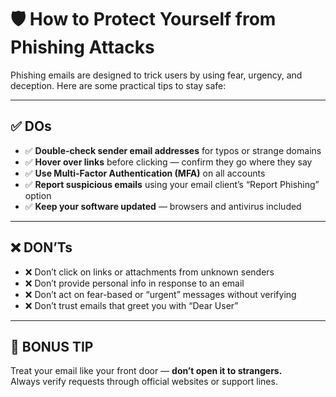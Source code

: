 # 🛡️ How to Protect Yourself from Phishing Attacks

Phishing emails are designed to trick users by using fear, urgency, and deception. Here are some practical tips to stay safe:

---

## ✅ DOs

- ✅ **Double-check sender email addresses** for typos or strange domains
- ✅ **Hover over links** before clicking — confirm they go where they say
- ✅ **Use Multi-Factor Authentication (MFA)** on all accounts
- ✅ **Report suspicious emails** using your email client’s “Report Phishing” option
- ✅ **Keep your software updated** — browsers and antivirus included

---

## ❌ DON’Ts

- ❌ Don’t click on links or attachments from unknown senders
- ❌ Don’t provide personal info in response to an email
- ❌ Don’t act on fear-based or “urgent” messages without verifying
- ❌ Don’t trust emails that greet you with “Dear User”

---

## 🔐 BONUS TIP

Treat your email like your front door — **don’t open it to strangers.**  
Always verify requests through official websites or support lines.
